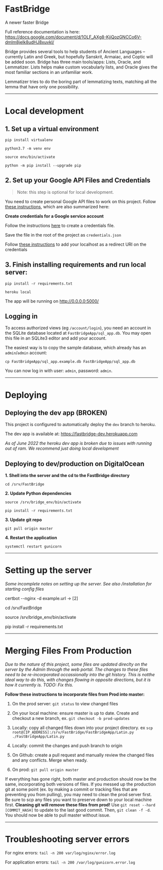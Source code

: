 # FastBridge

A newer faster Bridge

Full reference documentation is here:
https://docs.google.com/document/d/1OLF_AXg8-KjiQozGNCCo6V-dmIm8jeIk8udHJ8xuvkI/

Bridge provides several tools to help students of Ancient Languages – currently Latin and Greek, but hopefully Sanskrit, Armaiac, and Coptic will be added soon.
Bridge has three main tools/apps: Lists, Oracle, and Lemmatizer. Lists helps make custom vocabularly lists, and Oracle gives the most familiar sections in an unfamiliar work.

Lemmatizer tries to do the boring part of lemmatizing texts, matching all the lemma that have only one possibility.

---

# Local development

## 1. Set up a virtual environment

`pip install virtualenv`

`python3.7 -m venv env`

`source env/bin/activate`

`python -m pip install --upgrade pip`

## 2. Set up your Google API Files and Credentials

> Note: this step is optional for local development.

You need to create personal Google API files to work on this project. Follow [these instructions](https://developers.google.com/sheets/api/quickstart/python), which are also summarized here:

**Create credentials for a Google service account**

Follow the instructions [here](https://developers.google.com/workspace/guides/create-credentials#oauth-client-id) to create a credentials file.

Save the file in the root of the project as `credentials.json`

Follow [these instructions](https://stackoverflow.com/a/39065422) to add your localhost as a redirect URI on the credentials

## 3. Finish installing requirements and run local server:

`pip install -r requirements.txt`

`heroku local`

The app will be running on http://0.0.0.0:5000/

## Logging in

To access authorized views (eg `/account/login`), you need an account in the SQLite database located at `FastBridgeApp/sql_app.db`. You may open this file in an SQLite3 editor and add your account.

The easiest way is to copy the sample database, which already has an `admin`/`admin` account:

```
cp FastBridgeApp/sql_app.example.db FastBridgeApp/sql_app.db
```

You can now log in with user: `admin`, password: `admin`.

---
# Deploying

## Deploying the dev app (BROKEN)

This project is configured to automatically deploy the `dev` branch to heroku.

The dev app is available at: https://fastbridge-dev.herokuapp.com

*As of June 2022 the heroku dev app is broken due to issues with running out of ram. We recommend just doing local development*


## Deploying to dev/production on DigitalOcean

**1. Shell into the server and the cd to the FastBridge directory**

`cd /srv/FastBridge`

**2. Update Python dependencies**

`source /srv/bridge_env/bin/activate`

`pip install -r requirements.txt`

**3. Update git repo**

`git pull origin master`

**4. Restart the application**

`systemctl restart gunicorn`

---

# Setting up the server
*Some incomplete notes on setting up the server. See also /installation for starting config files*

certbot --nginx -d example.url -> [2]

cd /srv/FastBridge

source /srv/bridge_env/bin/activate

pip install -r requirements.txt

---

# Merging Files From Production
*Due to the nature of this project, some files are updated direclty on the server by the Admin through the web portal. The changes to these files need to be re-incorporated occassionally into the git history. This is notthe ideal way to do this, with changes flowing in opposite directions, but it is how it currently is. TODO: Fix this.*

**Follow these instructions to incorporate files from Prod into master:**

1. On the prod server: `git status` to view changed files

2. On your local machine: ensure master is up to date. Create and checkout a new branch, ex. `git checkout -b prod-updates`

3. Locally: copy all changed files down into your project directory. ex `scp root@[IP_ADDRESS]:/srv/FastBridge/FastBridgeApp/Latin.py ./FastBridgeApp/Latin.py`

4. Locally: commit the changes and push branch to origin

5. On Github: create a pull request and manually review the changed files and any conflicts. Merge when ready.

6. On prod: `git pull origin master`

If everything has gone right, both master and production should now be the same, incorporating both versions of files. If you messed up the production git at some point (ex. by making a commit or tracking files that are preventing you from pulling), you may need to clean the prod server first. Be sure to scp any files you want to preserve down to your local machine first. **Cleaning git will remove these files from prod!** Use `git reset --hard [COMMIT_HASH]` to update to the last good commit. Then, `git clean -f -d`. You should now be able to pull master without issue.

---

# Troubleshooting server errors

For nginx errors: `tail -n 200 var/log/nginx/error.log`

For application errors: `tail -n 200 /var/log/gunicorn.error.log`

